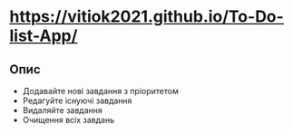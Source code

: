 # https://vitiok2021.github.io/To-Do-list-App/

## Опис
- Додавайте нові завдання з пріоритетом
- Редагуйте існуючі завдання
- Видаляйте завдання
- Очищення всіх завдань
